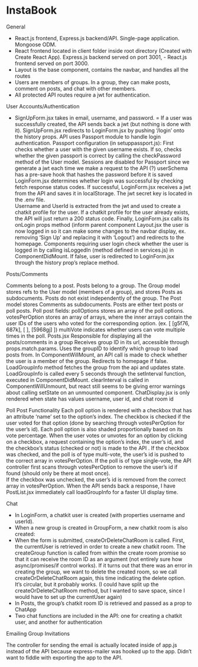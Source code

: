 # InstaBook

General

- React.js frontend, Express.js backend/API. Single-page application. Mongoose ODM.
- React frontend located in client folder inside root directory (Created with Create React App). Express.js backend served on port 3001, - React.js frontend served on port 3000. 
- Layout is the base component, contains the navbar, and handles all the routes
- Users are members of groups. In a group, they can make posts, comment on posts, and chat with other members.
- All protected API routes require a jwt for authentication.


User Accounts/Authentication

- SignUpForm.jsx takes in email, username, and password. 
= If a user was successfully created, the API sends back a jwt (but nothing is done with it). SignUpForm.jsx redirects to LoginForm.jsx    by pushing ‘/login’ onto the history props.
 API uses Passport module to handle login authentication. 
Passport configuration (in setuppassport.js): First checks whether a user with the given username exists. If so, checks whether the given passport is correct by calling the checkPassword method of the User model. 
Sessions are disabled for Passport since we generate a jwt each time we make a request to the API (?)
userSchema has a pre-save hook that hashes the password before it is saved
LoginForm.jsx determines whether login was successful by checking fetch response status codes. 
If successful, LoginForm.jsx receives a jwt from the API and saves it in localStorage. The jwt secret key is located in the .env file.  
Username and UserId is extracted from the jwt and used to create a chatkit profile for the user. If a chatkit  profile for the user already exists, the API will just return a 200 status code. 
Finally, LoginForm.jsx calls its onLogin props method (inform parent component Layout.jsx the user is now logged in so it can make some changes to the navbar display, ex. removing ‘Sign Up’ and replacing it with ‘Logout’) and redirects to the homepage. 
Components requiring user login check whether the user is logged in by calling isLoggedIn (method defined in services.js) in ComponentDidMount. If false, user is redirected to LoginForm.jsx through the history prop’s replace method.






Posts/Comments

Comments belong to a post. Posts belong to a group.
The Group model stores refs to the User model (members of a group), and stores Posts as subdocuments. Posts do not exist independently of the group. 
The Post model stores Comments as subdocuments. 
Posts are either text posts or poll posts. 
Poll post fields:
pollOptions stores an array of the poll options. 
votesPerOption stores an array of arrays, where the inner arrays contain the user IDs of the users who voted for the corresponding option. (ex. [ [g5f76, 687k], [ ], [5968gj] ]) 
multiVote indicates whether users can vote multiple times in the poll.
Posts.jsx 
Responsible for displaying all the posts/comments in a group
Receives group ID in its url, accessible through props.match.params. Uses the groupID to identify which group to load posts from.
In ComponentWillMount, an API call is made to check whether the user is a member of the group. Redirects to homepage if false.  
LoadGroupInfo method fetches the group from the api and updates state. LoadGroupInfo is called every 5 seconds through the setInterval function, executed in ComponentDidMount. clearInterval is called in ComponentWillUnmount, but react still seems to be giving error warnings about calling setState on an unmounted component. 
ChatDisplay.jsx is only rendered when state has values username, user id, and chat room id

	
Poll Post Functionality
Each poll option is rendered with a checkbox that has an attribute ‘name’ set to the option’s index. The checkbox is checked if the user voted for that option (done by searching through votesPerOption for the user’s id).
Each poll option is also shaded proportionally based on its vote percentage. 
When the user votes or unvotes for an option by clicking on a checkbox, a request containing the option’s index, the user’s id, and the checkbox’s status (checked or not)  is made to the API .
 If the checkbox was checked, and the poll is of type multi-vote, the user’s id is pushed to the correct array in votesPerOption. If the poll is of type single-vote, the API controller first scans through votesPerOption to remove the user’s id if found (should only be there at most once).  
If the checkbox was unchecked, the user’s id is removed from the correct array in votesPerOption.
When the API sends back a response, I have PostList.jsx immediately call loadGroupInfo for a faster UI display time. 

Chat

- In LoginForm, a chatkit user is created (with properties username and userId).
- When a new group is created in GroupForm, a new chatkit room is also created:
- When the form is submitted, createOrDeleteChatRoom is called. First, the currentUser is retrieved in order to create a new chatkit room. The createGroup function is called from within the create room promise so that it can receive the room ID as an argument (not entirely sure how async/promises/if control works). If it turns out that there was an error in creating the group, we want to delete the created room, so we call createOrDeleteChatRoom again, this time indicating the delete option. It’s circular, but it probably works. (I could have split up the createOrDeleteChatRoom method, but I wanted to save space, since I would have to set up the currentUser again) 
- In Posts, the group’s chatkit room ID is retrieved and passed as a prop to ChatApp
- Two chat functions are included in the API: one for creating a chatkit user, and another for authentication

Emailing Group Invitations

The controller for sending the email is actually located inside of app.js instead of the API because express-mailer was hooked up to the app. Didn’t want to fiddle with exporting the app to the API.

















